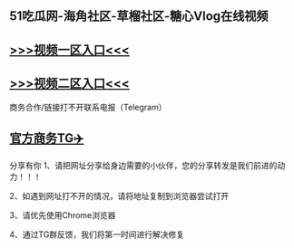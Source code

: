 51吃瓜网-海角社区-草榴社区-糖心Vlog在线视频
---
[>>>视频一区入口<<<](https://yue088.github.io/)
----
[>>>视频二区入口<<<](https://yue088.github.io/)
----
商务合作/链接打不开联系电报（Telegram）

[官方商务TG✈️](https://t.me/kan9288/)
---
分享有你
1、请把网址分享给身边需要的小伙伴，您的分享转发是我们前进的动力！！！

2、如遇到网址打不开的情况，请将地址复制到浏览器尝试打开

3、请优先使用Chrome浏览器

4、通过TG群反馈，我们将第一时间进行解决修复

